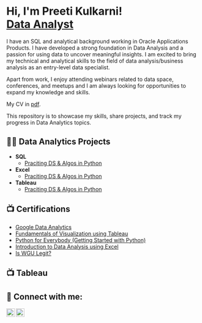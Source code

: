 <h1>Hi, I'm Preeti Kulkarni!<br/><a href="https://github.com/preetitorvi"></a> <a href="https://www.linkedin.com/in/preetikulkarnitorvi/">Data Analyst</a></h1>
I have an SQL and analytical background working in Oracle Applications Products. I have developed a strong foundation in Data Analysis and a passion for using data to uncover meaningful insights. I am excited to bring my technical and analytical skills to the field of data analysis/business analysis as an entry-level data specialist. 

Apart from work, I enjoy attending webinars related to data space, conferences, and meetups and I am always looking for opportunities to expand my knowledge and skills. 

My CV in [pdf](https://github.com/preetitorvi/preetitorvi/blob/main/Preeti_Kulkarni_Resume.pdf).

This repository is to showcase my skills, share projects, and track my progress in Data Analytics topics.

<h2>👨‍💻 Data Analytics Projects </h2>

- <b>SQL </b>
  - [Praciting DS & Algos in Python](https://github.com/joshmadakor1/Algorithms-Practice)
- <b>Excel </b>
  - [Praciting DS & Algos in Python](https://github.com/joshmadakor1/Algorithms-Practice)
- <b>Tableau </b>
  - [Praciting DS & Algos in Python](https://github.com/joshmadakor1/Algorithms-Practice)


<h2>📺 Certifications</h2>

- [Google Data Analytics](https://www.coursera.org/account/accomplishments/professional-cert/HFAA887879Y6)
- [Fundamentals of Visualization using Tableau](https://www.coursera.org/account/accomplishments/verify/39HK6RDV4AVF)
- [Python for Everybody (Getting Started with Python)](https://www.coursera.org/account/accomplishments/verify/VAJQ55CVYHA2)
- [Introduction to Data Analysis using Excel](https://www.coursera.org/account/accomplishments/verify/GPLEGKK9U79T)
- [Is WGU Legit?](https://www.youtube.com/watch?v=E2MwRWxDBkA)

<h2>📺  Tableau </h2>

<h2> 🤳 Connect with me:</h2>


[<img align="left" alt="PreetiKulkarni | Tableau" width="22px" src="https://surveymonkey-assets.s3.amazonaws.com/papiasset/apps/logos/2e989404-aed0-41ea-9198-ddc1c76d7a4a" />][tableau]
[<img align="left" alt="PreetiKulkarni | LinkedIn" width="22px" src="https://cdn.jsdelivr.net/npm/simple-icons@v3/icons/linkedin.svg" />][linkedin]



[tableau]: https://public.tableau.com/app/profile/preetikulkarni/vizzes
[linkedin]: https://linkedin.com/in/preetikulkarnitorvi

<!--
**preetitorvi/preetitorvi** is a ✨ _special_ ✨ repository because its `README.md` (this file) appears on your GitHub profile.

Here are some ideas to get you started:

- 🔭 I’m currently working on ...
- 🌱 I’m currently learning ...
- 👯 I’m looking to collaborate on ...
- 🤔 I’m looking for help with ...
- 💬 Ask me about ...
- 📫 How to reach me: ...
- 😄 Pronouns: ...
- ⚡ Fun fact: ...
-->
